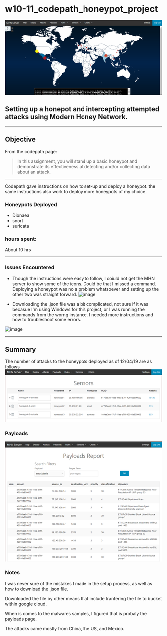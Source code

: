 # w10-11_codepath_honeypot_project
![gif](mhn_project_honeypots/honeypot_maps.gif)

## Setting up a honepot and intercepting attempted attacks using Modern Honey Network.

<hr>

## Objective
From the codepath page:

> In this assignment, you will stand up a basic honeypot and demonstrate its effectiveness at detecting and/or collecting data about an attack. 
<hr>

Codepath gave instructions on how to set-up and deploy a honeypot. the same instructions also work to deploy more honeypots of my choice. 

### Honeypots Deployed

* Dionaea
* snort
* suricata


### hours spent:
  About 10 hrs


<hr>


<b><h3>Issues Encountered</h3></b>
* Though the instructions were easy to follow, I coiuld not get the MHN server to show some of the icons. Could be that I missed a command. Deploying a honeypot was no a problem whatsoever and setting up the other two was straight forward.
![image](https://user-images.githubusercontent.com/42822276/70299097-c37e4b80-17a8-11ea-9b75-469201c56839.png)

* Downloading the .json file was a bit complicated, not sure if it was becasue I'm using Windows for this project, or I was running the commands from the worng instance. I needed more instructions and how to troubleshoot some errors.  

![image](https://user-images.githubusercontent.com/42822276/70299407-b01fb000-17a9-11ea-8a2d-40ad15893033.png)

<hr>

## Summary

The number of attacks to the honeypots deployed as of 12/04/19 are as follows
![image](mhn_project_honeypots/attacks.PNG)

### Payloads 

![image](mhn_project_honeypots/payloads.PNG)



### Notes

I was never sure of the mistakes I made in the setup process, as well as how to download the .json file.


Downloaded the file by other means that include tranfering the file to bucket within google cloud.


When is comes to the malwares samples, I figured that is probaly the payloads page.


The attacks came mostly from China, the US, and Mexico.
